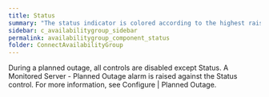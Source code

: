 ```yaml
---
title: Status
summary: "The status indicator is colored according to the highest raised alarm on the Availability Group."
sidebar: c_availabilitygroup_sidebar
permalink: availabilitygroup_component_status
folder: ConnectAvailabilityGroup
---
```






During a planned outage, all controls are disabled except Status. A Monitored Server - Planned Outage alarm is raised against the Status control. For more information, see Configure \| Planned Outage.
